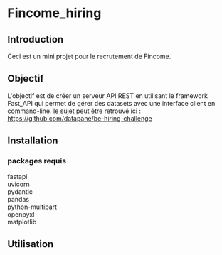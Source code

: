 # Fincome_hiring

## Introduction

Ceci est un mini projet pour le recrutement de Fincome. 


## Objectif

L'objectif est de créer un serveur API REST en utilisant le framework Fast_API 
qui permet de gérer des datasets avec une interface client en command-line.
le sujet peut être retrouvé ici : https://github.com/datapane/be-hiring-challenge

## Installation

### packages requis

fastapi  
uvicorn  
pydantic  
pandas  
python-multipart  
openpyxl  
matplotlib  

## Utilisation


